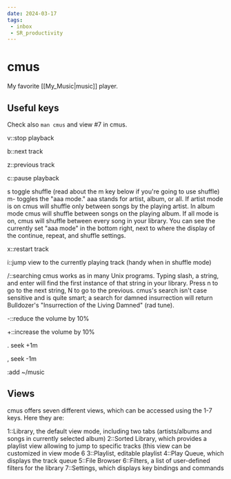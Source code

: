 ```yaml
---
date: 2024-03-17
tags:
 - inbox
 - SR_productivity
---
```


# cmus

My favorite [[My_Music|music]] player.

## Useful keys

Check also `man cmus` and view #7 in cmus.

v::stop playback

b::next track

z::previous track

c::pause playback

s
&#10;
toggle shuffle (read about the m key below if you're going to use shuffle)
m- toggles the "aaa mode." aaa stands for artist, album, or all. If artist mode
is on cmus will shuffle only between songs by the playing artist. In album mode
cmus will shuffle between songs on the playing album. If all mode is on, cmus
will shuffle between every song in your library. You can see the currently set
"aaa mode" in the bottom right, next to where the display of the continue,
repeat, and shuffle settings.

x::restart track

i::jump view to the currently playing track (handy when in shuffle mode)

/::searching cmus works as in many Unix programs. Typing slash, a string, and enter will find the first instance of that string in your library. Press n to go to the next string, N to go to the previous. cmus's search isn't case sensitive and is quite smart; a search for damned insurrection will return Bulldozer's "Insurrection of the Living Damned" (rad tune).

-::reduce the volume by 10%

+::increase the volume by 10%

. seek +1m

, seek -1m

:add ~/music

## Views

cmus offers seven different views, which can be accessed using the 1-7 keys.
Here they are:

1::Library, the default view mode, including two tabs (artists/albums and songs in currently selected album)
2::Sorted Library, which provides a playlist view allowing to jump to specific tracks (this view can be customized in view mode 6
3::Playlist, editable playlist
4::Play Queue, which displays the track queue
5::File Browser
6::Filters, a list of user-defined filters for the library
7::Settings, which displays key bindings and commands
